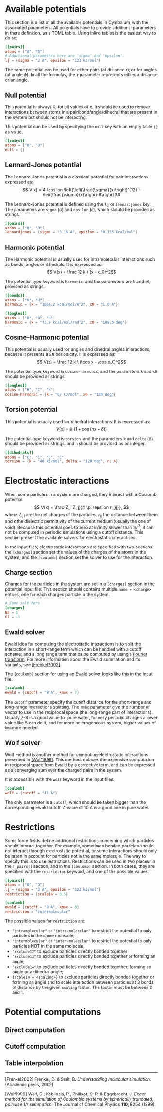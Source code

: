 # Available potentials

This section is a list of all the available potentials in Cymbalum, with the
associated parameters. All potentials have to provide additional parameters in
there definition, as a TOML table. Using inline tables is the easiest way to do
so:

```toml
[[pairs]]
atoms = ["A", "B"]
# Additional parameters here are 'sigma' and 'epsilon'.
lj = {sigma = "3 A", epsilon = "123 kJ/mol"}
```

The same potential can be used for either pairs (at distance $r$); or for
angles (at angle $\phi$). In all the formulas, the $x$ parameter
represents either a distance or an angle.

## Null potential

This potential is always 0, for all values of $x$. It should be used to remove
interactions between atoms in a pair/bond/angle/dihedral that are
present in the system but should not be interacting.

This potential can be used by specifying the `null` key with an empty table `{}`
as value.

```toml
[[pairs]]
atoms = ["O", "O"]
null = {}
```

## Lennard-Jones potential

The Lennard-Jones potential is a classical potential for pair interactions
expressed as: $$ V(x) = 4 \epsilon \left[\left(\frac{\sigma}{x}\right)^{12} -
\left(\frac{\sigma}{x}\right)^6\right].$$

The Lennard-Jones potential is defined using the `lj` or `lennardjones` key. The
parameters are `sigma` ($\sigma$) and `epsilon` ($\epsilon$), which should be
provided as strings.

```toml
[[pairs]]
atoms = ["O", "O"]
lennardjones = {sigma = "3.16 A", epsilon = "0.155 kcal/mol"}
```

## Harmonic potential

The Harmonic potential is usually used for intramolecular interactions such as
bonds, angles or dihedrals. It is expressed as:
$$ V(x) = \frac 12 k \ (x - x_0)^2$$

The potential type keyword is `harmonic`, and the parameters are `k` and `x0`,
provided as strings.

```toml
[[bonds]]
atoms = ["O", "H"]
harmonic = {k = "1054.2 kcal/mol/A^2", x0 = "1.0 A"}

[[angles]]
atoms = ["H", "O", "H"]
harmonic = {k = "75.9 kcal/mol/rad^2", x0 = "109.5 deg"}
```

## Cosine-Harmonic potential

This potential is usually used for angles and dihedral angles interactions,
because it presents a $2\pi$ periodicity. It is expressed as: $$ V(x) = \frac 12
k \ (\cos x - \cos x_0)^2$$

The potential type keyword is `cosine-harmonic`, and the parameters `k` and `x0`
should be provided as strings.

```toml
[[angles]]
atoms = ["H", "C", "H"]
cosine-harmonic = {k = "67 kJ/mol", x0 = "120 deg"}
```

## Torsion potential

This potential is usually used for dihedral interactions. It is
expressed as: $$ V(x) = k \ (1 + \cos(n x - \delta))$$

The potential type keyword is `torsion`, and the parameters `k` and `delta`
($\delta$) should be provided as strings, and `n` should be provided as an
integer.

```toml
[[dihedrals]]
atoms = ["C", "C", "C", "C"]
torsion = {k = "40 kJ/mol", delta = "120 deg", n: 4}
```

# Electrostatic interactions

When some particles in a system are charged, they interact with a Coulomb
potential: $$ V(x) = \frac{Z_i Z_j}{4 \pi \epsilon r_{ij}}, $$ where $Z_{i,j}$
are the net charges of the particles, $r_{ij}$ the distance between them and
$\epsilon$ the dielectric permittivity of the current medium (usually the one of
void). Because this potential goes to zero at infinity slower than $1/r^3$, it
can not be computed in periodic simulations using a cutoff distance. This
section present the available solvers for electrostatic interactions.

In the input files, electrostatic interactions are specified with two sections:
the `[charges]` section set the values of the charges of the atoms in the
system, and the `[coulomb]` section set the solver to use for the interaction.

## Charge section

Charges for the particles in the system are set in a `[charges]` section in the
potential input file. This section should contains multiple `name = <charge>`
entries, one for each charged particle in the system.

```toml
# Some salt here
[charges]
Na = 1
Cl = -1
```

## Ewald solver

Ewald idea for computing the electrostatic interactions is to split the
interaction in a short-range term which can be handled with a cutoff scheme; and
a long range term that ca be computed by using a [Fourier
transform](https://en.wikipedia.org/wiki/Fourier_transform). For more
information about the Ewald summation and its variants, see
[[Frenkel2002]](http://dx.doi.org/10.1063/1.881812).


The `[coulomb]` section for using an Ewald solver looks like this in the input
file:

```toml
[coulomb]
ewald = {cutoff = "9 A", kmax = 7}
```

The `cutoff` parameter specify the cutoff distance for the short-range and
long-range interactions splitting. The `kmax` parameter give the number of
vector to use in the reciprocal space (the long-range part of interactions).
Usually 7-8 is a good value for pure water, for very periodic charges a lower
value like 5 can do it, and for more heterogeneous system, higher values of
`kmax` are needed.

## Wolf solver

Wolf method is another method for computing electrostatic interactions presented
in [[Wolf1999]](http://dx.doi.org/10.1063/1.478738). This method replaces the
expensive computation in reciprocal space from Ewald by a corrective term, and
can be expressed as a converging sum over the charged pairs in the system.

It is accessible with the `wolf` keyword in the input files:

```toml
[coulomb]
wolf = {cutoff = "11 A"}
```

The only parameter is a `cutoff`, which should be taken bigger than the
corresponding Ewald cutoff. A value of 10 A is a good one in pure water.

# Restrictions

Some force fields define additional restrictions concerning which particles
should interact together. For example, sometimes bonded particles should not
interact through electrostatic potential, or some interactions should only be
taken in account for particles not in the same molecule. The way to specify this
is to use restrictions. Restrictions can be used in two places: in the
`[[pairs]]` section, and in the `[coulomb]` section. In both cases, they are
specified with the `restriction` keyword, and one of the possible values.

```toml
[[pairs]]
atoms = ["O", "O"]
lj = {sigma = "3 A", epsilon = "123 kJ/mol"}
restriction = {scale14 = 0.5}

[coulomb]
ewald = {cutoff = "8 A", kmax = 6}
restriction = "intermolecular"
```

The possible values for `restriction` are:
- `"intramolecular"` or `"intra-molecular"` to restrict the potential to only
  particles in the same molecule;
- `"intermolecular"` or `"inter-molecular"` to restrict the potential to only
  particles NOT in the same molecule;
- `"exclude12"` to exclude particles directly bonded together;
- `"exclude13"` to exclude particles directly bonded together or forming an
  angle;
- `"exclude14"` to exclude particles directly bonded together; forming an angle
  or a dihedral angle;
- `{scale14 = <scaling>}` to exclude particles directly bonded together or
   forming an angle and to scale interaction between particles at 3 bonds of
   distance by the given `scaling` factor. The factor must be between 0 and 1.

# Potential computations

## Direct computation

## Cutoff computation

## Table interpolation

---

[Frenkel2002] Frenkel, D. & Smit, B. *Understanding molecular simulation.*
(Academic press, 2002).

[Wolf1999] Wolf, D., Keblinski, P., Phillpot, S. R. & Eggebrecht, J. *Exact
method for the simulation of Coulombic systems by spherically truncated,
pairwise 1/r summation.* The Journal of Chemical Physics **110**, 8254 (1999).
